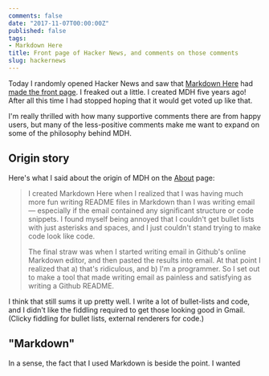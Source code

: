 ```yaml
---
comments: false
date: "2017-11-07T00:00:00Z"
published: false
tags:
- Markdown Here
title: Front page of Hacker News, and comments on those comments
slug: hackernews
---
```


Today I randomly opened Hacker News and saw that [Markdown Here](https://markdown-here.com/) had [made the front page](https://news.ycombinator.com/item?id=15646425). I freaked out a little. I created MDH five years ago! After all this time I had stopped hoping that it would get voted up like that.

I'm really thrilled with how many supportive comments there are from happy users, but many of the less-positive comments make me want to expand on some of the philosophy behind MDH.

## Origin story

Here's what I said about the origin of MDH on the [About](https://markdown-here.com/about.html) page:

> I created Markdown Here when I realized that I was having much more fun writing README files in Markdown than I was writing email — especially if the email contained any significant structure or code snippets. I found myself being annoyed that I couldn't get bullet lists with just asterisks and spaces, and I just couldn't stand trying to make code look like code.
>
> The final straw was when I started writing email in Github's online Markdown editor, and then pasted the results into email. At that point I realized that a) that's ridiculous, and b) I'm a programmer. So I set out to make a tool that made writing email as painless and satisfying as writing a Github README.

I think that still sums it up pretty well. I write a lot of bullet-lists and code, and I didn't like the fiddling required to get those looking good in Gmail. (Clicky fiddling for bullet lists, external renderers for code.)

## "Markdown"

In a sense, the fact that I used Markdown is beside the point. I wanted